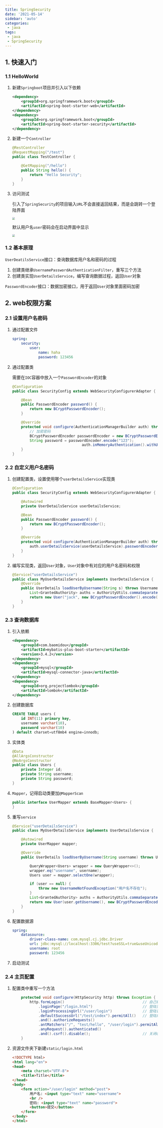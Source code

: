 ```yaml
---
title: SpringSecurity
date: '2021-05-14'
sidebar: 'auto'
categories:
 - java
tags:
 - java
 - SpringSecurity
---
```


## 1. 快速入门

### 1.1 HelloWorld

1. 新建`Springboot`项目并引入以下依赖

   ```xml
   <dependency>
       <groupId>org.springframework.boot</groupId>
       <artifactId>spring-boot-starter-web</artifactId>
   </dependency>
   <dependency>
       <groupId>org.springframework.boot</groupId>
       <artifactId>spring-boot-starter-security</artifactId>
   </dependency>
   ```

2. 新建一个`Controller`

   ```java
   @RestController
   @RequestMapping("/test")
   public class TestController {
   
       @GetMapping("/hello")
       public String hello() {
           return "Hello Security";
       }
   }
   ```

3. 访问测试

   引入了`SpringSecurity`的项目输入`URL`不会直接返回结果，而是会跳转一个登陆界面

   <img src="https://gitee.com/dingwanli/picture/raw/master/20210514213220.png" style="zoom:50%;" />

   默认用户名`user`密码会在启动界面中显示

   <img src="https://gitee.com/dingwanli/picture/raw/master/20210514213318.png" style="zoom:50%;" />

### 1.2 基本原理

`UserDeatilsService`接口：查询数据库用户名和密码的过程

1. 创建类继承`UsernamePasswordAuthenticationFilter`，重写三个方法
2. 创建类实现`UserDetailsService`，编写查询数据过程，返回`User`对象

`PasswordEncoder`接口：数据加密接口，用于返回`User`对象里面密码加密

## 2. web权限方案

### 2.1 设置用户名密码

1. 通过配置文件

   ```yaml
   spring:
       security:
           user:
               name: haha
               password: 123456
   ```

2. 通过配置类

   需要在`IOC`容器中放入一个`PasswordEncoder`的对象

   ```java
   @Configuration
   public class SecurityConfig extends WebSecurityConfigurerAdapter {
   
       @Bean
       public PasswordEncoder password() {
           return new BCryptPasswordEncoder();
       }
   
       @Override
       protected void configure(AuthenticationManagerBuilder auth) throws Exception {
           // 加密密码
           BCryptPasswordEncoder passwordEncoder = new BCryptPasswordEncoder();
           String password = passwordEncoder.encode("123");
           					       auth.inMemoryAuthentication().withUser("tom").password(password).roles("admin");
       }
   }
   ```

### 2.2 自定义用户名密码

1. 创建配置类，设置使用哪个`userDetailsService`实现类

   ```java
   @Configuration
   public class SecurityConfig extends WebSecurityConfigurerAdapter {
   
       @Autowired
       private UserDetailsService userDetailsService;
   
       @Bean
       public PasswordEncoder password() {
           return new BCryptPasswordEncoder();
       }
   
       @Override
       protected void configure(AuthenticationManagerBuilder auth) throws Exception {
           auth.userDetailsService(userDetailsService).passwordEncoder(password());
       }
   }
   ```

2. 编写实现类，返回`User`对象，`User`对象中有对应的用户名密码和权限

   ```java
   @Service("userDetailsService")
   public class MyUserDetailsService implements UserDetailsService {
       @Override
       public UserDetails loadUserByUsername(String s) throws UsernameNotFoundException {
           List<GrantedAuthority> auths = AuthorityUtils.commaSeparatedStringToAuthorityList("role");
           return new User("jack", new BCryptPasswordEncoder().encode("123"), auths);
       }
   }
   ```

### 2.3 查询数据库

1. 引入依赖

   ```xml
   <dependency>
       <groupId>com.baomidou</groupId>
       <artifactId>mybatis-plus-boot-starter</artifactId>
       <version>3.4.2</version>
   </dependency>
   <dependency>
       <groupId>mysql</groupId>
       <artifactId>mysql-connector-java</artifactId>
   </dependency>
   <dependency>
       <groupId>org.projectlombok</groupId>
       <artifactId>lombok</artifactId>
   </dependency>
   ```

2. 创建数据库

   ```sql
   CREATE TABLE users (
       id INT(11) primary key,
       username varchar(10),
       password varchar(10)
   ) default charset=utf8mb4 engine=innodb;
   ```

3. 实体类

   ```java
   @Data
   @AllArgsConstructor
   @NoArgsConstructor
   public class Users {
       private Integer id;
       private String username;
       private String password;
   }
   ```

4. `Mapper`，记得启动类要加`@MapperScan`

   ```java
   public interface UserMapper extends BaseMapper<Users> {
   }
   ```

5. 重写`service`

   ```java
   @Service("userDetailsService")
   public class MyUserDetailsService implements UserDetailsService {
   
       @Autowired
       private UserMapper mapper;
   
       @Override
       public UserDetails loadUserByUsername(String username) throws UsernameNotFoundException {
   
           QueryWrapper<Users> wrapper = new QueryWrapper<>();
           wrapper.eq("username", username);
           Users user = mapper.selectOne(wrapper);
   
           if (user == null) {
               throw new UsernameNotFoundException("用户名不存在");
           }
           List<GrantedAuthority> auths = AuthorityUtils.commaSeparatedStringToAuthorityList("role");
           return new User(user.getUsername(), new BCryptPasswordEncoder().encode(user.getPassword()), auths);
       }
   }
   ```

6. 配置数据源

   ```yaml
   spring:
       datasource:
           driver-class-name: com.mysql.cj.jdbc.Driver
           url: jdbc:mysql://localhost:3306/test?useSSL=true&useUnicode=true&characterEncoding=UTF-8&serverTimezone=Asia/Shanghai
           username: root
           password: 123456
   ```

7. 启动测试

### 2.4 主页配置

1. 配置类中重写一个方法

   ```java
       protected void configure(HttpSecurity http) throws Exception {
           http.formLogin()                                    // 自己编写的登陆界面
               .loginPage("/login.html")                       // 登陆页面设置
               .loginProcessingUrl("/user/login")              // 登陆访问的路径
               .defaultSuccessUrl("/test/index").permitAll()   // 登陆成功后，重定向的地址
               .and().authorizeRequests()
               .antMatchers("/", "test/hello", "/user/login").permitAll() // 设置那些路径不需要认证
               .anyRequest().authenticated()
               .and().csrf().disable();                        // 关闭csrf防护
       }
   ```

2. 资源文件夹下新建`static/login.html`

   ```html
   <!DOCTYPE html>
   <html lang="en">
   <head>
       <meta charset="UTF-8">
       <title>Title</title>
   </head>
   <body>
       <form action="/user/login" method="post">
           用户名: <input type="text" name="username">
           <br />
           密码: <input type="text" name="password">
           <button>提交</button>
       </form>
   </body>
   </html>
   ```
